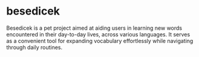 # besedicek
Besedicek is a pet project aimed at aiding users in learning new words encountered in their day-to-day lives, across various languages. It serves as a convenient tool for expanding vocabulary effortlessly while navigating through daily routines.
